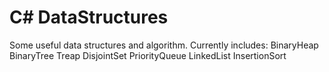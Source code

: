 # C# DataStructures
Some useful data structures and algorithm.
Currently includes: 
BinaryHeap
BinaryTree
Treap
DisjointSet
PriorityQueue
LinkedList
InsertionSort
